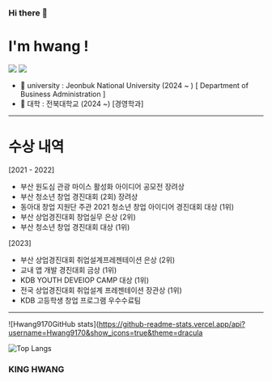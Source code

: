 ### Hi there 👋

<h1> I'm hwang ! </h1>
<img src="https://img.shields.io/badge/swift-20232a.svg?style=for-the-badge&logo=swift&logoColor=#F05138" />
<img src="https://img.shields.io/badge/html5-20232a.svg?style=for-the-badge&logo=html5&logoColor=#302683" />

- 🏫 university : Jeonbuk National University (2024 ~ ) [ Department of Business Administration ]
- 🏫 대학 : 전북대학교 (2024 ~) [경영학과]
<hr>
<h1> 수상 내역 </h1>

[2021 - 2022]
- 부산 원도심 관광 마이스 활성화 아이디어 공모전 장려상 
- 부산 청소년 창업 경진대회 (2회) 장려상
- 동아대 창업 지원단 주관 2021 청소년 창업 아이디어 경진대회 대상 (1위)
- 부산 상업경진대회 창업실무 은상 (2위)
- 부산 청소년 창업 경진대회 대상 (1위)

[2023]
- 부산 상업경진대회 취업설계프레젠테이션 은상 (2위)
- 교내 앱 개발 경진대회 금상 (1위)
- KDB YOUTH DEVEIOP CAMP 대상 (1위)
- 전국 상업경진대회 취업설계 프레젠테이션 장관상 (1위)
- KDB 고등학생 창업 프로그램 우수수료팀

<hr>

![Hwang9170GitHub stats](https://github-readme-stats.vercel.app/api?username=Hwang9170&show_icons=true&theme=dracula

![Top Langs](https://github-readme-stats.vercel.app/api/top-langs/?username=Hwang9170&layout=compact)

### KING HWANG

